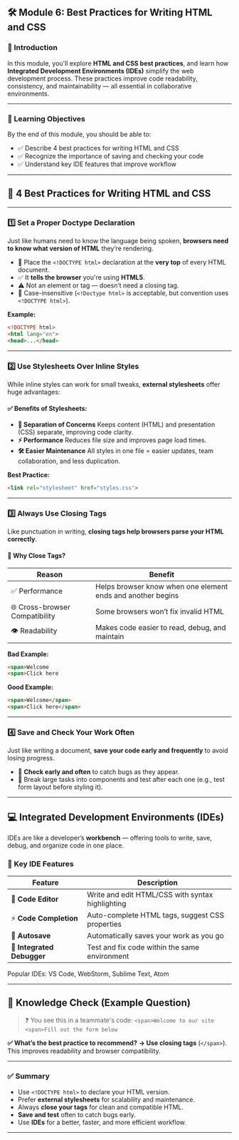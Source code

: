 ## 🛠️ Module 6: Best Practices for Writing HTML and CSS

### 📘 Introduction

In this module, you'll explore **HTML and CSS best practices**, and learn how **Integrated Development Environments (IDEs)** simplify the web development process. These practices improve code readability, consistency, and maintainability — all essential in collaborative environments.

---

### 🎯 Learning Objectives

By the end of this module, you should be able to:

* ✅ Describe 4 best practices for writing HTML and CSS
* ✅ Recognize the importance of saving and checking your code
* ✅ Understand key IDE features that improve workflow

---

## 🧩 4 Best Practices for Writing HTML and CSS

---

### 1️⃣ **Set a Proper Doctype Declaration**

Just like humans need to know the language being spoken, **browsers need to know what version of HTML** they’re rendering.

* 📌 Place the `<!DOCTYPE html>` declaration at the **very top** of every HTML document.
* ✅ It **tells the browser** you're using **HTML5**.
* ⚠️ Not an element or tag — doesn’t need a closing tag.
* 🔡 Case-insensitive (`<!Doctype html>` is acceptable, but convention uses `<!DOCTYPE html>`).

**Example:**

```html
<!DOCTYPE html>
<html lang="en">
<head>...</head>
```

---

### 2️⃣ **Use Stylesheets Over Inline Styles**

While inline styles can work for small tweaks, **external stylesheets** offer huge advantages:

#### ✅ Benefits of Stylesheets:

* **🔄 Separation of Concerns**
  Keeps content (HTML) and presentation (CSS) separate, improving code clarity.
* **⚡ Performance**
  Reduces file size and improves page load times.
* **🛠️ Easier Maintenance**
  All styles in one file = easier updates, team collaboration, and less duplication.

**Best Practice:**

```html
<link rel="stylesheet" href="styles.css">
```

---

### 3️⃣ **Always Use Closing Tags**

Like punctuation in writing, **closing tags help browsers parse your HTML correctly**.

#### 📌 Why Close Tags?

| Reason                         | Benefit                                                     |
| ------------------------------ | ----------------------------------------------------------- |
| ✅ Performance                  | Helps browser know when one element ends and another begins |
| 🌐 Cross-browser Compatibility | Some browsers won’t fix invalid HTML                        |
| 👁️ Readability                | Makes code easier to read, debug, and maintain              |

**Bad Example:**

```html
<span>Welcome
<span>Click here
```

**Good Example:**

```html
<span>Welcome</span>
<span>Click here</span>
```

---

### 4️⃣ **Save and Check Your Work Often**

Just like writing a document, **save your code early and frequently** to avoid losing progress.

* 🧪 **Check early and often** to catch bugs as they appear.
* 🧩 Break large tasks into components and test after each one (e.g., test form layout before styling it).

---

## 💻 Integrated Development Environments (IDEs)

IDEs are like a developer’s **workbench** — offering tools to write, save, debug, and organize code in one place.

### 🧰 Key IDE Features

| Feature                    | Description                                      |
| -------------------------- | ------------------------------------------------ |
| 📝 **Code Editor**         | Write and edit HTML/CSS with syntax highlighting |
| ⚡ **Code Completion**      | Auto-complete HTML tags, suggest CSS properties  |
| 💾 **Autosave**            | Automatically saves your work as you go          |
| 🐞 **Integrated Debugger** | Test and fix code within the same environment    |

Popular IDEs:
VS Code, WebStorm, Sublime Text, Atom

---

## 🧠 Knowledge Check (Example Question)

> ❓ You see this in a teammate's code:
> `<span>Welcome to our site`
> `<span>Fill out the form below`

**✅ What’s the best practice to recommend?**
**→ Use closing tags** (`</span>`). This improves readability and browser compatibility.

---

### ✅ Summary

* Use `<!DOCTYPE html>` to declare your HTML version.
* Prefer **external stylesheets** for scalability and maintenance.
* Always **close your tags** for clean and compatible HTML.
* **Save and test** often to catch bugs early.
* Use **IDEs** for a better, faster, and more efficient workflow.

---
